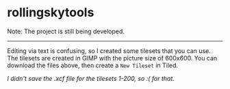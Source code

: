 # rollingskytools

Note: The project is still being developed.
* * *

Editing via text is confusing, so I created some tilesets that you can use.
The tilesets are created in GIMP with the picture size of 600x600.
You can download the files above, then create a `New Tileset` in Tiled.


*I didn't save the .xcf file for the tilesets 1-200, so :( for that.*

